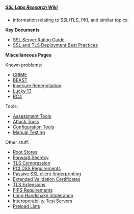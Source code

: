 
##### [SSL Labs Research Wiki](https://github.com/ssllabs/research/wiki)
* information relating to SSL/TLS, PKI, and similar topics.

**Key Documents**
- [SSL Server Rating Guide](https://github.com/ssllabs/research/wiki/SSL-Server-Rating-Guide)
- [SSL and TLS Deployment Best Practices](https://github.com/ssllabs/research/wiki/SSL-and-TLS-Deployment-Best-Practices)

**Miscellaneous Pages**

Known problems:
- [CRIME](https://github.com/ssllabs/research/wiki/CRIME)
- [BEAST](https://github.com/ssllabs/research/wiki/BEAST)
- [Insecure Renegotiation](https://github.com/ssllabs/research/wiki/Insecure-Renegotiation)
- [Lucky 13](https://github.com/ssllabs/research/wiki/Lucky-13)
- [RC4](https://github.com/ssllabs/research/wiki/RC4)

Tools:
- [Assessment Tools](https://github.com/ssllabs/research/wiki/Assessment-Tools)
- [Attack Tools](https://github.com/ssllabs/research/wiki/Attack-Tools)
- [Configuration Tools](https://github.com/ssllabs/research/wiki/Configuration-tools)
- [Manual Testing](https://github.com/ssllabs/research/wiki/Manual-Testing)

Other stuff:
- [Root Stores](https://github.com/ssllabs/research/wiki/Root-Stores)
- [Forward Secrecy](https://github.com/ssllabs/research/wiki/Forward-Secrecy)
- [TLS Compression](https://github.com/ssllabs/research/wiki/TLS-Compression)
- [PCI DSS Requirements](https://github.com/ssllabs/research/wiki/PCI-DSS-Requirements)
- [Passive SSL client fingerprinting](https://github.com/ssllabs/research/wiki/Passive-SSL-Client-Fingerprinting)
- [Extended Validation Certificates](https://github.com/ssllabs/research/wiki/Extended-Validation-Certificates)
- [TLS Extensions](https://github.com/ssllabs/research/wiki/TLS-Extensions)
- [FIPS Requirements](https://github.com/ssllabs/research/wiki/FIPS-Requirements)
- [Long Handshake Intolerance](https://github.com/ssllabs/research/wiki/Long-Handshake-Intolerance)
- [Interoperability Test Servers](https://github.com/ssllabs/research/wiki/Interoperability-Test-Servers)
- [Preload Lists](https://github.com/ssllabs/research/wiki/Preload-Lists)




